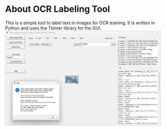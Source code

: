 # About OCR Labeling Tool

This is a simple tool to label text in images for OCR training. It is written in Python and uses the Tkinter library for the GUI.
![OCR Labeling Tool](img/demo.png)

